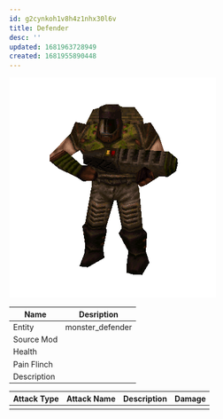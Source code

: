 ```yaml
---
id: g2cynkoh1v8h4z1nhx30l6v
title: Defender
desc: ''
updated: 1681963728949
created: 1681955890448
---
```

![Monster Picture](assets/img/enforcer_defender.png)

|Name  |Desription|
|------|-------------|
|Entity|monster_defender|
|Source Mod||
|Health||
|Pain Flinch||
|Description||

|Attack Type|Attack Name|Description|Damage|
|-----------|-----------|-----------|------|
||||